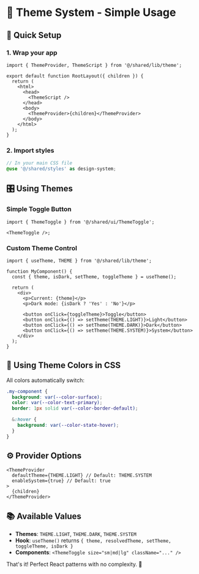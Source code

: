 # 🌙 Theme System - Simple Usage

## 🚀 Quick Setup

### 1. Wrap your app

```tsx
import { ThemeProvider, ThemeScript } from '@/shared/lib/theme';

export default function RootLayout({ children }) {
  return (
    <html>
      <head>
        <ThemeScript />
      </head>
      <body>
        <ThemeProvider>{children}</ThemeProvider>
      </body>
    </html>
  );
}
```

### 2. Import styles

```scss
// In your main CSS file
@use '@/shared/styles' as design-system;
```

## 🎛️ Using Themes

### Simple Toggle Button

```tsx
import { ThemeToggle } from '@/shared/ui/ThemeToggle';

<ThemeToggle />;
```

### Custom Theme Control

```tsx
import { useTheme, THEME } from '@/shared/lib/theme';

function MyComponent() {
  const { theme, isDark, setTheme, toggleTheme } = useTheme();

  return (
    <div>
      <p>Current: {theme}</p>
      <p>Dark mode: {isDark ? 'Yes' : 'No'}</p>

      <button onClick={toggleTheme}>Toggle</button>
      <button onClick={() => setTheme(THEME.LIGHT)}>Light</button>
      <button onClick={() => setTheme(THEME.DARK)}>Dark</button>
      <button onClick={() => setTheme(THEME.SYSTEM)}>System</button>
    </div>
  );
}
```

## 🎨 Using Theme Colors in CSS

All colors automatically switch:

```scss
.my-component {
  background: var(--color-surface);
  color: var(--color-text-primary);
  border: 1px solid var(--color-border-default);

  &:hover {
    background: var(--color-state-hover);
  }
}
```

## ⚙️ Provider Options

```tsx
<ThemeProvider
  defaultTheme={THEME.LIGHT} // Default: THEME.SYSTEM
  enableSystem={true} // Default: true
>
  {children}
</ThemeProvider>
```

## 📚 Available Values

- **Themes**: `THEME.LIGHT`, `THEME.DARK`, `THEME.SYSTEM`
- **Hook**: `useTheme()` returns `{ theme, resolvedTheme, setTheme, toggleTheme, isDark }`
- **Components**: `<ThemeToggle size="sm|md|lg" className="..." />`

That's it! Perfect React patterns with no complexity. 🎉
